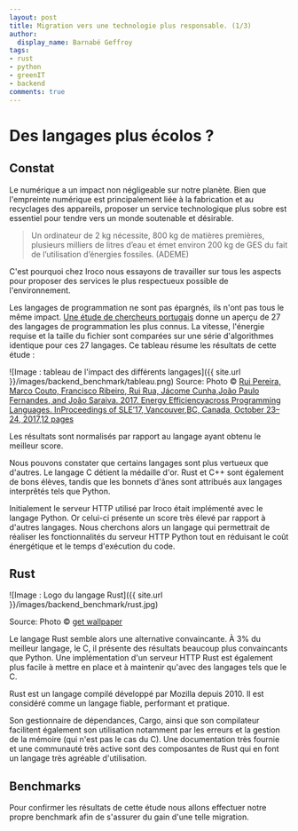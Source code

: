 ```yaml
---
layout: post
title: Migration vers une technologie plus responsable. (1/3)
author:
  display_name: Barnabé Geffroy
tags:
- rust
- python
- greenIT
- backend
comments: true
---
```



# Des langages plus écolos ?

## Constat

Le numérique a un impact non négligeable sur notre planète. Bien que l'empreinte numérique est principalement liée à la fabrication et au recyclages des appareils, proposer un service technologique plus sobre est essentiel pour tendre vers un monde soutenable et désirable.

> Un ordinateur de 2 kg nécessite, 800 kg de matières premières, plusieurs milliers de litres d’eau et émet environ 200 kg de GES du fait de l’utilisation d’énergies fossiles. (ADEME)

C'est pourquoi chez Iroco nous essayons de travailler sur tous les aspects pour proposer des services le plus respectueux possible de l'environnement.


Les langages de programmation ne sont pas épargnés, ils n'ont pas tous le même impact. [Une étude de chercheurs portugais](https://sites.google.com/view/energy-efficiency-languages) donne un aperçu de 27 des langages de programmation les plus connus. La vitesse, l'énergie requise et la taille du fichier sont comparées sur une série d'algorithmes identique pour ces 27 langages. Ce tableau résume les résultats de cette étude :

![Image : tableau de l'impact des différents langages]({{ site.url }}/images/backend_benchmark/tableau.png)
Source: Photo © [Rui Pereira, Marco Couto, Francisco Ribeiro, Rui Rua, Jácome Cunha,João Paulo Fernandes, and João Saraiva. 2017. Energy Efficiencyacross Programming Languages. InProceedings of SLE’17, Vancouver,BC, Canada, October 23–24, 2017,12 pages](https://dl.acm.org/doi/10.1145/3136014.3136031)

Les résultats sont normalisés par rapport au langage ayant obtenu le meilleur score.

Nous pouvons constater que certains langages sont plus vertueux que d'autres. Le langage C détient la médaille d'or. Rust et C++ sont également de bons élèves, tandis que les bonnets d'ânes sont attribués aux langages interprêtés tels que Python.

Initialement le serveur HTTP utilisé par Iroco était implémenté avec le langage Python. Or celui-ci présente un score très élevé par rapport à d'autres langages. Nous cherchons alors un langage qui permettrait de réaliser les fonctionnalités du serveur HTTP Python tout en réduisant le coût énergétique et le temps d'exécution du code.

## Rust

![Image : Logo du langage Rust]({{ site.url }}/images/backend_benchmark/rust.jpg)

Source: Photo © [get wallpaper](https://getwallpapers.com)

Le langage Rust semble alors une alternative convaincante. À 3% du meilleur langage, le C, il présente des résultats beaucoup plus convaincants que Python. Une implémentation d'un serveur HTTP Rust est également plus facile à mettre en place et à maintenir qu'avec des langages tels que le C.

Rust est un langage compilé développé par Mozilla depuis 2010. Il est considéré comme un langage fiable, performant et pratique.

Son gestionnaire de dépendances, Cargo, ainsi que son compilateur facilitent également son utilisation notamment par les erreurs et la gestion de la mémoire (qui n'est pas le cas du C). Une documentation très fournie et une communauté très active sont des composantes de Rust qui en font un langage très agréable d'utilisation.

## Benchmarks

Pour confirmer les résultats de cette étude nous allons effectuer notre propre benchmark afin de s'assurer du gain d'une telle migration.

